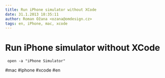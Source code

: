 ```yaml
---
title: Run iPhone simulator without XCode
date: 31.1.2013 18:35:11
author: Roman Ožana <ozana@omdesign.cz>
tags: en, iPhone, mac, xcode
---
```



# Run iPhone simulator without XCode

     open -a "iPhone Simulator"


 #mac #iphone #xcode #en